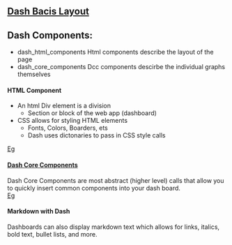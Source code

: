 ## [Dash Bacis Layout](Dash%20App%20Layout/Readme.md)
## Dash Components:
* dash_html_components
Html components describe the layout of the page
* dash_core_components
Dcc components descirbe the individual graphs themselves

#### HTML Component
* An html Div element is a division 
  * Section or block of the web app (dashboard)
* CSS allows for styling HTML elements
  * Fonts, Colors, Boarders, ets
  * Dash uses dictonaries to pass in CSS style calls     
  
[Eg](Code/HTMLComponents.py)

#### [Dash Core Components](https://dash.plot.ly/dash-core-components)
Dash Core Components are most abstract (higher level) calls that allow you to quickly insert common components into your dash board.     
[Eg](Code/CoreComponents.py)

#### Markdown with Dash
Dashboards can also display markdown text which allows for links, italics, bold text, bullet lists, and more.

